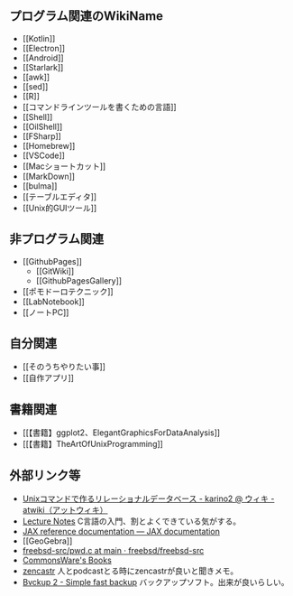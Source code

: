 ## プログラム関連のWikiName

- [[Kotlin]]
- [[Electron]]
- [[Android]]
- [[Starlark]]
- [[awk]]
- [[sed]]
- [[R]]
- [[コマンドラインツールを書くための言語]]
- [[Shell]]
- [[OilShell]]
- [[FSharp]]
- [[Homebrew]]
- [[VSCode]]
- [[Macショートカット]]
- [[MarkDown]]
- [[bulma]]
- [[テーブルエディタ]]
- [[Unix的GUIツール]]

## 非プログラム関連

- [[GithubPages]]
  - [[GitWiki]]
  - [[GithubPagesGallery]]
- [[ポモドーロテクニック]]
- [[LabNotebook]]
- [[ノートPC]]

## 自分関連

- [[そのうちやりたい事]]
- [[自作アプリ]]

## 書籍関連

- [[【書籍】ggplot2、ElegantGraphicsForDataAnalysis]]
- [[【書籍】TheArtOfUnixProgramming]]

## 外部リンク等

- [Unixコマンドで作るリレーショナルデータベース - karino2 @ ウィキ - atwiki（アットウィキ）](https://w.atwiki.jp/karino2/pages/42.html)
- [Lecture Notes](https://tcs.c.titech.ac.jp/csbook/c_lang/index.html) C言語の入門、割とよくできている気がする。
- [JAX reference documentation — JAX documentation](https://jax.readthedocs.io/en/latest/index.html)
- [[GeoGebra]]
- [freebsd-src/pwd.c at main · freebsd/freebsd-src](https://github.com/freebsd/freebsd-src/blob/main/bin/pwd/pwd.c)
- [CommonsWare's Books](https://commonsware.com/catalog)
- [zencastr](https://zencastr.com/) 人とpodcastとる時にzencastrが良いと聞きメモ。
- [Bvckup 2 - Simple fast backup](https://bvckup2.com/) バックアップソフト。出来が良いらしい。
